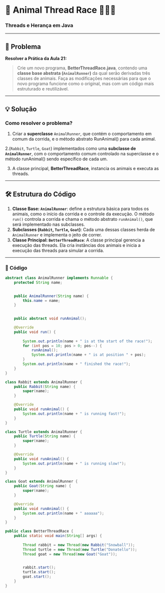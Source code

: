 # 🏁 **Animal Thread Race** 🐇🐢🐐
### **Threads e Herança em Java**

---

## **📖 Problema**  
**Resolver a Prática da Aula 21:**  
> Crie um novo programa, **BetterThreadRace.java**, contendo uma **classe base abstrata (`AnimalRunner`)** da qual serão derivadas três classes de animais. Faça as modificações necessárias para que o novo programa funcione como o original, mas com um código mais estruturado e reutilizável.

---

## **💡 Solução**  
 

### **Como resolver o problema?**
1. Criar a **superclasse** `AnimalRunner`, que contém o comportamento em comum da corrida, e o método abstrato RunAnimal() para cada animal.  

2.(`Rabbit`, `Turtle`, `Goat`) implementados como uma **subclasse de `AnimalRunner`**,  com o comportamento comum controlado na superclasse e o método runAnimal() sendo específico de cada um.

3. A classe principal, **BetterThreadRace**, instancia os animais e executa as threads.

---

## **🛠️ Estrutura do Código**

1. **Classe Base: `AnimalRunner`**: define a estrutura básica para todos os animais, como o início da corrida e o controle da execução. O método `run()` controla a corrida e chama o método abstrato `runAnimal()`, que será implementado nas subclasses.
2. **Subclasses (`Rabbit`, `Turtle`, `Goat`)**: Cada uma dessas classes herda de `AnimalRunner` e implementa o jeito de correr.
3. **Classe Principal: `BetterThreadRace`**: A classe principal gerencia a execução das threads. Ela cria instâncias dos animais e inicia a execução das threads para simular a corrida.

---

### 📜 **Código**

```java
abstract class AnimalRunner implements Runnable {
    protected String name;

    
    public AnimalRunner(String name) {
        this.name = name;
    }

    
    public abstract void runAnimal();

    @Override
    public void run() {
        
        System.out.println(name + " is at the start of the race!");
        for (int pos = 10; pos > 0; pos--) {
            runAnimal(); 
            System.out.println(name + " is at position " + pos);
        }
        System.out.println(name + " finished the race!");
    }
}

class Rabbit extends AnimalRunner {
    public Rabbit(String name) {
        super(name);
    }

    @Override
    public void runAnimal() {
        System.out.println(name + " is running fast!");
    }
}

class Turtle extends AnimalRunner {
    public Turtle(String name) {
        super(name);
    }

    @Override
    public void runAnimal() {
        System.out.println(name + " is running slow!");
    }
}

class Goat extends AnimalRunner {
    public Goat(String name) {
        super(name);
    }

    @Override
    public void runAnimal() {
        System.out.println(name + " aaaaaa");
    }
}

public class BetterThreadRace {
    public static void main(String[] args) {
     
        Thread rabbit = new Thread(new Rabbit("Snowball"));
        Thread turtle = new Thread(new Turtle("Donatello"));
        Thread goat = new Thread(new Goat("Goat"));

        
        rabbit.start();
        turtle.start();
        goat.start();
    }
}
